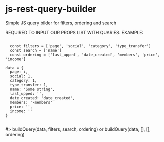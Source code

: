# js-rest-query-builder
Simple JS query bilder for filters, ordering and search

REQUIRED TO INPUT OUR PROPS LIST WITH QUARIES. EXAMPLE:




<code>
  const filters = ['page', 'social', 'category', 'type_transfer'] 
  const search = ['name'] 
  const ordering = ['last_upped', 'date_created', 'members', 'price', 'income'] 
</code>



<code>
data = {
  page: 1,
  social: 1,
  category: 1,
  type_transfer: 1,
  name: 'Some string',
  last_upped: '',
  date_created: 'date_created',
  members: '-members'
  price: '',
  income: ''
}   
    
</code>

#> buildQuery<typeof data>(data, filters, search, ordering) or buildQuery<typeof data>(data, [], [], ordering)
  
